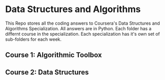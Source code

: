 # Data Structures and Algorithms
This Repo stores all the coding answers to Coursera's Data Structures and Algorithms Specialization.
All answers are in Python.
Each folder has a differnt course in the specialization.
Each specialization has it's own set of sub-folders for each week.
## Course 1: Algorithmic Toolbox

## Course 2: Data Structures
